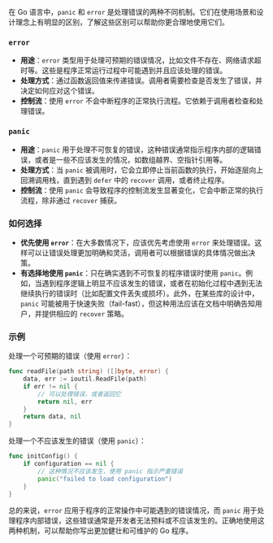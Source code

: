 在 Go 语言中，`panic` 和 `error` 是处理错误的两种不同机制。它们在使用场景和设计理念上有明显的区别，了解这些区别可以帮助你更合理地使用它们。

### `error`

-   **用途**：`error` 类型用于处理可预期的错误情况，比如文件不存在、网络请求超时等。这些是程序正常运行过程中可能遇到并且应该处理的错误。
-   **处理方式**：通过函数返回值来传递错误。调用者需要检查是否发生了错误，并决定如何应对这个错误。
-   **控制流**：使用 `error` 不会中断程序的正常执行流程。它依赖于调用者检查和处理错误。

### `panic`

-   **用途**：`panic` 用于处理不可恢复的错误，这种错误通常指示程序内部的逻辑错误，或者是一些不应该发生的情况，如数组越界、空指针引用等。
-   **处理方式**：当 `panic` 被调用时，它会立即停止当前函数的执行，开始逐层向上回溯调用栈，直到遇到 `defer` 中的 `recover` 调用，或者终止程序。
-   **控制流**：使用 `panic` 会导致程序的控制流发生显著变化，它会中断正常的执行流程，除非通过 `recover` 捕获。

### 如何选择

-   **优先使用 `error`**：在大多数情况下，应该优先考虑使用 `error` 来处理错误。这样可以让错误处理更加明确和灵活，调用者可以根据错误的具体情况做出决策。
-   **有选择地使用 `panic`**：只在确实遇到不可恢复的程序错误时使用 `panic`。例如，当遇到程序逻辑上明显不应该发生的错误，或者在初始化过程中遇到无法继续执行的错误时（比如配置文件丢失或损坏）。此外，在某些库的设计中，`panic` 可能被用于快速失败（fail-fast），但这种用法应该在文档中明确告知用户，并提供相应的 `recover` 策略。

### 示例

处理一个可预期的错误（使用 `error`）：

```go
func readFile(path string) ([]byte, error) {
    data, err := ioutil.ReadFile(path)
    if err != nil {
        // 可以处理错误，或者返回它
        return nil, err
    }
    return data, nil
}
```

处理一个不应该发生的错误（使用 `panic`）：

```go
func initConfig() {
    if configuration == nil {
        // 这种情况不应该发生，使用 panic 指示严重错误
        panic("failed to load configuration")
    }
}
```

总的来说，`error` 应用于程序的正常操作中可能遇到的错误情况，而 `panic` 用于处理程序内部错误，这些错误通常是开发者无法预料或不应该发生的。正确地使用这两种机制，可以帮助你写出更加健壮和可维护的 Go 程序。
